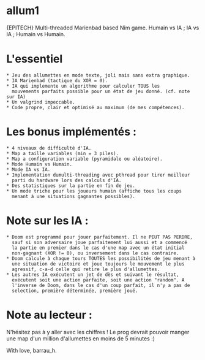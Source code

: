 # allum1
{EPITECH} Multi-threaded Marienbad based Nim game. Humain vs IA ; IA vs IA ; Humain vs Humain.

# L'essentiel
    * Jeu des allumettes en mode texte, joli mais sans extra graphique.
    * IA Marienbad (tactique du XOR = 0).
    * IA qui implemente un algorithme pour calculer TOUS les
      mouvements parfaits possible pour un état de jeu donné. (cf. note sur IA)
    * Un valgrind impeccable.
    * Code propre, clair et optimisé au maximum (de mes compétences).

# Les bonus implémentés :
    * 4 niveaux de difficulté d'IA.
    * Map a taille variables (min = 3 piles).
    * Map a configuration variable (pyramidale ou aléatoire).
    * Mode Humain vs Humain.
    * Mode IA vs IA.
    * Implementation dumulti-threading avec pthread pour tirer meilleur
      parti du hardware lors des calculs d'IA.
    * Des statistiques sur la partie en fin de jeu.
    * Un mode triche pour les joueurs humain (affiche tous les coups
      menant à une situations gagnantes possibles).

# Note sur les IA :
    * Doom est programmé pour jouer parfaitement. Il ne PEUT PAS PERDRE,
      sauf si son adversaire joue parfaitement lui aussi et a commencé
      la partie en premier dans le cas d'une map avec un état initial
      non-gagnant (XOR != 0), ou inversement dans le cas contraire.
    * Doom calcule à chaque tours TOUTES les possibilités de jeu menant à
      une situation de victoire et joue toujours le mouvement le plus
      agressif, c-a-d celle qui retire le plus d'allumettes.
    * Les autres IA exécutent un jet de dès et suivant le résultat,
      exécutent soit une action parfaite, soit une action "random". A
      l'inverse de Doom, dans le cas d'un coup parfait, il n'y a pas de
      selection, première déterminée, première joué.

# Note au lecteur :

N'hésitez pas à y aller avec les chiffres ! Le prog devrait pouvoir manger
une map d'un million d'allumettes en moins de 5 minutes :)

With love,
barrau_h.
